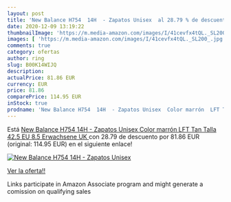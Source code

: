 ```yaml
---
layout: post
title: 'New Balance H754  14H  - Zapatos Unisex  al 28.79 % de descuento'
date: 2020-12-09 13:19:22
thumbnailImage: 'https://m.media-amazon.com/images/I/41cevfx4tQL._SL200_.jpg'
images: [ 'https://m.media-amazon.com/images/I/41cevfx4tQL._SL200_.jpg' ]
comments: true
category: ofertas
author: ring
slug: B00K14WIJQ
description:
actualPrice: 81.86 EUR
currency: EUR
price: 81.86
comparePrice: 114.95 EUR
inStock: true
prodname: 'New Balance H754  14H  - Zapatos Unisex  Color marrón  LFT Tan   Talla 42.5 EU  8.5 Erwachsene UK '
---
```


Está [New Balance H754  14H  - Zapatos Unisex  Color marrón  LFT Tan   Talla 42.5 EU  8.5 Erwachsene UK ](https://www.amazon.es/dp/B00K14WIJQ/?tag=tolees-21) con 28.79 de descuento por 81.86 EUR (original: 114.95 EUR) en el siguiente enlace!

[![New Balance H754  14H  - Zapatos Unisex ](https://m.media-amazon.com/images/I/41cevfx4tQL._SL200_.jpg)](https://www.amazon.es/dp/B00K14WIJQ/?tag=tolees-21)

[Ver la oferta!!](https://www.amazon.es/dp/B00K14WIJQ/?tag=tolees-21)

Links participate in Amazon Associate program and might generate a comission on qualifying sales


